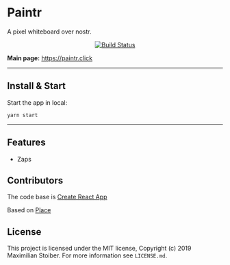 # Paintr

A pixel whiteboard over nostr.

<div align="center">
  <a href="https://github.com/KoalaSat/paintr/actions?query=workflow%3Abuild">
    <img src="https://github.com/KoalaSat/paintr/workflows/build/badge.svg" alt="Build Status" />
  </a>
</div>

**Main page:** https://paintr.click

---

## Install & Start

Start the app in local:

```shell
yarn start
```

---

## Features

- Zaps

## Contributors

The code base is [Create React App](https://github.com/facebook/create-react-app)

Based on [Place](https://github.com/colorlessenergy/place)

## License

This project is licensed under the MIT license, Copyright (c) 2019 Maximilian Stoiber.
For more information see `LICENSE.md`.
